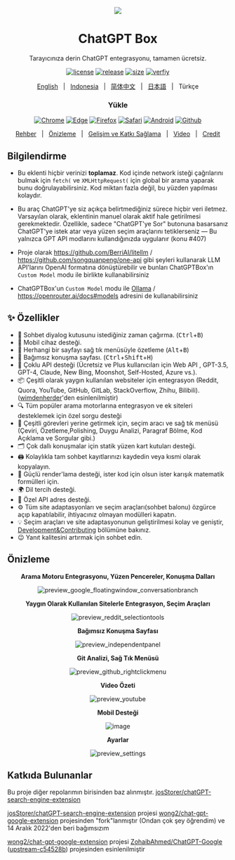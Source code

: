 <p align="center">
    <img src="./src/logo.png">
</p>

<h1 align="center">ChatGPT Box</h1>

<div align="center">

Tarayıcınıza derin ChatGPT entegrasyonu, tamamen ücretsiz.


[![license][license-image]][license-url]
[![release][release-image]][release-url]
[![size](https://img.shields.io/badge/minified%20size-390%20kB-blue)][release-url]
[![verfiy][verify-image]][verify-url]

[English](README.md) &nbsp;&nbsp;|&nbsp;&nbsp; [Indonesia](README_IN.md) &nbsp;&nbsp;|&nbsp;&nbsp; [简体中文](README_ZH.md) &nbsp;&nbsp;|&nbsp;&nbsp; [日本語](README_JA.md) &nbsp;&nbsp;|&nbsp;&nbsp; Türkçe

### Yükle

[![Chrome][Chrome-image]][Chrome-url]
[![Edge][Edge-image]][Edge-url]
[![Firefox][Firefox-image]][Firefox-url]
[![Safari][Safari-image]][Safari-url]
[![Android][Android-image]][Android-url]
[![Github][Github-image]][Github-url]

[Rehber](https://github.com/josStorer/chatGPTBox/wiki/Guide) &nbsp;&nbsp;|&nbsp;&nbsp; [Önizleme](#Preview) &nbsp;&nbsp;|&nbsp;&nbsp; [Gelişim ve Katkı Sağlama][dev-url] &nbsp;&nbsp;|&nbsp;&nbsp; [Video](https://www.youtube.com/watch?v=E1smDxJvTRs) &nbsp;&nbsp;|&nbsp;&nbsp; [Credit](#Credit)

[dev-url]: https://github.com/josStorer/chatGPTBox/wiki/Development&Contributing

[license-image]: http://img.shields.io/badge/license-MIT-blue.svg

[license-url]: https://github.com/josStorer/chatGPTBox/blob/master/LICENSE

[release-image]: https://img.shields.io/github/release/josStorer/chatGPTBox.svg

[release-url]: https://github.com/josStorer/chatGPTBox/releases/latest

[verify-image]: https://github.com/josStorer/chatGPTBox/workflows/verify-configs/badge.svg

[verify-url]: https://github.com/josStorer/chatGPTBox/actions/workflows/verify-configs.yml

[Chrome-image]: https://img.shields.io/badge/-Chrome-brightgreen?logo=google-chrome&logoColor=white

[Chrome-url]: https://chrome.google.com/webstore/detail/chatgptbox/eobbhoofkanlmddnplfhnmkfbnlhpbbo

[Edge-image]: https://img.shields.io/badge/-Edge-blue?logo=microsoft-edge&logoColor=white

[Edge-url]: https://microsoftedge.microsoft.com/addons/detail/fission-chatbox-best/enjmfilpkbbabhgeoadmdpjjpnahkogf

[Firefox-image]: https://img.shields.io/badge/-Firefox-orange?logo=firefox-browser&logoColor=white

[Firefox-url]: https://addons.mozilla.org/firefox/addon/chatgptbox/

[Safari-image]: https://img.shields.io/badge/-Safari-blue?logo=safari&logoColor=white

[Safari-url]: https://apps.apple.com/app/fission-chatbox/id6446611121

[Android-image]: https://img.shields.io/badge/-Android-brightgreen?logo=android&logoColor=white

[Android-url]: https://github.com/josStorer/chatGPTBox/wiki/Install#install-to-android

[Github-image]: https://img.shields.io/badge/-Github-black?logo=github&logoColor=white

[Github-url]: https://github.com/josStorer/chatGPTBox/wiki/Install

</div>

## Bilgilendirme

- Bu eklenti hiçbir verinizi **toplamaz**. Kod içinde network isteği çağrılarını bulmak için `fetch(` ve `XMLHttpRequest(` için global bir arama yaparak bunu doğrulayabilirsiniz. Kod miktarı fazla değil, bu yüzden yapılması kolaydır.

- Bu araç ChatGPT'ye siz açıkça belirtmediğiniz sürece hiçbir veri iletmez. Varsayılan olarak, eklentinin manuel olarak aktif hale getirilmesi gerekmektedir. Özellikle, sadece "ChatGPT'ye Sor" butonuna basarsanız ChatGPT'ye istek atar veya yüzen seçim araçlarını tetiklerseniz — Bu yalnızca GPT API modlarını kullandığınızda uygulanır (konu #407)

- Proje olarak https://github.com/BerriAI/litellm / https://github.com/songquanpeng/one-api gibi şeyleri kullanarak LLM API'larını OpenAI formatına dönüştürebilir ve bunları ChatGPTBox'ın `Custom Model` modu ile birlikte kullanabilirsiniz

- ChatGPTBox'un `Custom Model` modu ile [Ollama](https://github.com/josStorer/chatGPTBox/issues/616#issuecomment-1975186467) / https://openrouter.ai/docs#models adresini de kullanabilirsiniz

## ✨ Özellikler

- 🌈 Sohbet diyalog kutusunu istediğiniz zaman çağırma. (<kbd>Ctrl</kbd>+<kbd>B</kbd>)
- 📱 Mobil cihaz desteği.
- 📓 Herhangi bir sayfayı sağ tık menüsüyle özetleme (<kbd>Alt</kbd>+<kbd>B</kbd>)
- 📖 Bağımsız konuşma sayfası. (<kbd>Ctrl</kbd>+<kbd>Shift</kbd>+<kbd>H</kbd>)
- 🔗 Çoklu API desteği (Ücretsiz ve Plus kullanıcıları için Web API , GPT-3.5, GPT-4, Claude, New Bing, Moonshot, Self-Hosted, Azure vs.).
- 📦 Çeşitli olarak yaygın kullanılan websiteler için entegrasyon (Reddit, Quora, YouTube, GitHub, GitLab, StackOverflow, Zhihu, Bilibili). ([wimdenherder](https://github.com/wimdenherder)'den esinlenilmiştir)
- 🔍 Tüm popüler arama motorlarına entegrasyon ve ek siteleri desteklemek için özel sorgu desteği 
- 🧰 Çeşitli görevleri yerine getirmek için, seçim aracı ve sağ tık menüsü (Çeviri, Özetleme,Polishing, Duygu Analizi, Paragraf Bölme, Kod Açıklama ve Sorgular gibi.)
- 🗂️ Çok dallı konuşmalar için statik yüzen kart kutuları desteği.
- 🖨️ Kolaylıkla tam sohbet kayıtlarınızı kaydedin veya kısmi olarak kopyalayın.
- 🎨 Güçlü render'lama desteği, ister kod için olsun ister karışık matematik formülleri için.
- 🌍 Dil tercih desteği.
- 📝 Özel API adres desteği.
- ⚙️ Tüm site adaptasyonları ve seçim araçları(sohbet balonu) özgürce açıp kapatılabilir, ihtiyacınız olmayan modülleri kapatın.
- 💡 Seçim araçları ve site adaptasyonunun geliştirilmesi kolay ve geniştir, [Development&Contributing][dev-url] bölümüne bakınız.
- 😉 Yanıt kalitesini artırmak için sohbet edin.

## Önizleme

<div align="center">

**Arama Motoru Entegrasyonu, Yüzen Pencereler, Konuşma Dalları**

![preview_google_floatingwindow_conversationbranch](screenshots/preview_google_floatingwindow_conversationbranch.jpg)

**Yaygın Olarak Kullanılan Sitelerle Entegrasyon, Seçim Araçları**

![preview_reddit_selectiontools](screenshots/preview_reddit_selectiontools.jpg)

**Bağımsız Konuşma Sayfası**

![preview_independentpanel](screenshots/preview_independentpanel.jpg)

**Git Analizi, Sağ Tık Menüsü**

![preview_github_rightclickmenu](screenshots/preview_github_rightclickmenu.jpg)

**Video Özeti**

![preview_youtube](screenshots/preview_youtube.jpg)

**Mobil Desteği**

![image](https://user-images.githubusercontent.com/13366013/225529110-9221c8ce-ad41-423e-b6ec-097981e74b66.png)

**Ayarlar**

![preview_settings](screenshots/preview_settings.jpg)

</div>

## Katkıda Bulunanlar

Bu proje diğer repolarımın birisinden baz alınmıştır.
[josStorer/chatGPT-search-engine-extension](https://github.com/josStorer/chatGPT-search-engine-extension)

[josStorer/chatGPT-search-engine-extension](https://github.com/josStorer/chatGPT-search-engine-extension) projesi [wong2/chat-gpt-google-extension](https://github.com/wong2/chat-gpt-google-extension) projesinden "fork"lanmıştır (Ondan çok şey öğrendim)
ve 14 Aralık 2022'den beri bağımsızım

[wong2/chat-gpt-google-extension](https://github.com/wong2/chat-gpt-google-extension) projesi [ZohaibAhmed/ChatGPT-Google](https://github.com/ZohaibAhmed/ChatGPT-Google) ([upstream-c54528b](https://github.com/wong2/chatgpt-google-extension/commit/c54528b0e13058ab78bfb433c92603db017d1b6b)) projesinden esinlenilmiştir
